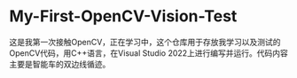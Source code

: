 # My-First-OpenCV-Vision-Test
这是我第一次接触OpenCV，正在学习中，这个仓库用于存放我学习以及测试的OpenCV代码，用C++语言，在Visual Studio 2022上进行编写并运行。代码内容主要是智能车的双边线循迹。
